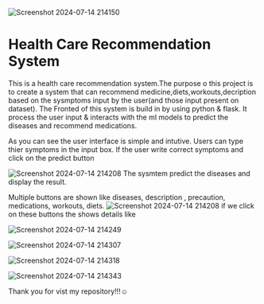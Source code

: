 ![Screenshot 2024-07-14 214150](https://github.com/user-attachments/assets/cff50d68-b8aa-4547-95b5-9654ba56523e)
#  Health Care Recommendation System
 This is a health care recommendation system.The purpose o this project is to create a system that can recommend medicine,diets,workouts,decription based on the sysmptoms input by the user(and those input present on dataset).
 The Fronted of this system is build in by using python & flask. It process the user input & interacts with the ml models to predict the diseases and recommend medications.

 As you can see the user interface is simple and intutive. Users can type thier symptoms in the input box. If the user write correct symptoms and click on the predict button
 
 ![Screenshot 2024-07-14 214208](https://github.com/user-attachments/assets/96deab44-61fe-4011-8afd-68cc47242e79)
The sysmtem predict the diseases and display the result.

Multiple buttons are shown like diseases, description , precaution, medications, workouts, diets.
![Screenshot 2024-07-14 214208](https://github.com/user-attachments/assets/839cdeb6-e478-42ed-ac91-54ffa7cf3fc1)
if we click on these buttons the shows details like

![Screenshot 2024-07-14 214249](https://github.com/user-attachments/assets/d1dd937d-b0c5-4766-8177-b1690dfb07de)

![Screenshot 2024-07-14 214307](https://github.com/user-attachments/assets/8c970aab-f932-44df-84ab-3eefb12855b3)

![Screenshot 2024-07-14 214318](https://github.com/user-attachments/assets/d12ed6bb-755c-4dea-ad55-c267a6d0cfd5)

![Screenshot 2024-07-14 214343](https://github.com/user-attachments/assets/8d46b64f-cfd8-4859-9df4-86995486abfa)

Thank you for vist my repository!!!☺️
